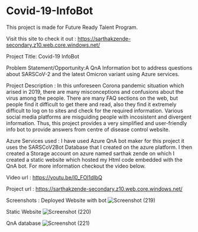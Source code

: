 # Covid-19-InfoBot
This project is made for Future Ready Talent Program.

Visit this site to check it out : https://sarthakzende-secondary.z10.web.core.windows.net/

Project Title: Covid-19 InfoBot

Problem Statement/Opportunity:A QnA Information bot to address questions about SARSCoV-2 and the latest Omicron variant using Azure services.

Project Description : In this unforeseen Corona pandemic situation which arised in 2019, there are many misconceptions and confusions about the virus among the people. There are many FAQ sections on the web, but people find it difficult to get there and read, also they find it extremely difficult to log on to sites and check for the required information. Various social media platforms are misguiding people with incosistent and divergent information. Thus, this project provides a very simplified and user-friendly info bot to provide answers from centre of disease control website. 

Azure Services used : I have used Azure QnA bot maker for this project it uses the SARSCoV2Bot Database that I created on the azure platform. I then created a Storage account on azure named sarthak zende on which I created a static website which hosted my Html code embedded with the QnA bot. For more information checkout the video below.

Video url : https://youtu.be/l0_FOl1dIbQ

Project url : https://sarthakzende-secondary.z10.web.core.windows.net/

Screenshots : 
Deployed Website with bot
![Screenshot (219)](https://user-images.githubusercontent.com/74917835/150590249-dea38d02-013d-4aaa-8cfe-13b9cdadb9ab.png)

Static Website
![Screenshot (220)](https://user-images.githubusercontent.com/74917835/150590437-1d45b3bc-6d5a-47e5-853d-c8f3f8b4b24f.png)

QnA database
![Screenshot (221)](https://user-images.githubusercontent.com/74917835/150590636-ab6cee7b-9151-4dab-ac1a-e2166defb607.png)




